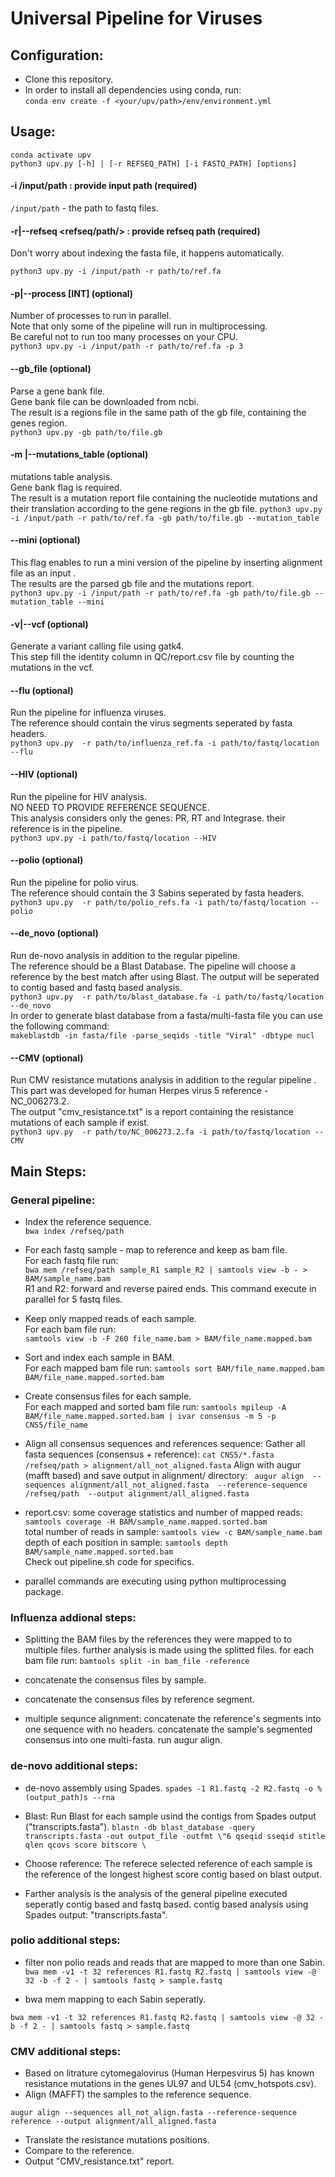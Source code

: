 # Universal Pipeline for Viruses
## Configuration:
* Clone this repository.
* In order to install all dependencies using conda, run: \
    `conda env create -f <your/upv/path>/env/environment.yml`
## Usage:
 `conda activate upv` \
 `python3 upv.py [-h] | [-r REFSEQ_PATH] [-i FASTQ_PATH] [options] `
#### -i /input/path : provide input path  (required)
`/input/path` - the path to fastq files.

#### -r|--refseq <refseq/path/> : provide refseq path (required)
Don't worry about indexing the fasta file, it happens automatically.

 `python3 upv.py -i /input/path -r path/to/ref.fa`

#### -p|--process [INT] (optional)
Number of processes to run in parallel. \
Note that only some of the pipeline will run in multiprocessing. \
Be careful not to run too many processes on your CPU. \
 `python3 upv.py -i /input/path -r path/to/ref.fa -p 3`

#### --gb_file (optional)
Parse a gene bank file. \
Gene bank file can be downloaded from ncbi. \
The result is a regions file in the same path of the gb file, containing the genes region. \
 `python3 upv.py -gb path/to/file.gb`

#### -m |--mutations_table (optional)
mutations table analysis. \
Gene bank flag is required. \
The result is a mutation report file containing the nucleotide mutations and their translation according to the gene regions in the gb file.
 `python3 upv.py -i /input/path -r path/to/ref.fa -gb path/to/file.gb --mutation_table`
 
#### --mini (optional)
This flag enables to run a mini version of the pipeline by inserting alignment file as an input . \
The results are the parsed gb file and the mutations report. \
 `python3 upv.py -i /input/path -r path/to/ref.fa -gb path/to/file.gb --mutation_table --mini`

#### -v|--vcf (optional)
Generate a variant calling file using gatk4. \
This step fill the identity column in QC/report.csv file by counting the mutations in the vcf.

#### --flu (optional)
Run the pipeline for influenza viruses. \
The reference should contain the virus segments seperated by fasta headers. \
 `python3 upv.py  -r path/to/influenza_ref.fa -i path/to/fastq/location --flu `

#### --HIV (optional)
Run the pipeline for HIV analysis. \
NO NEED TO PROVIDE REFERENCE SEQUENCE. \
This analysis considers only the genes: PR, RT and Integrase. their reference is in the pipeline. \
 `python3 upv.py -i path/to/fastq/location --HIV `

#### --polio (optional)
Run the pipeline for polio virus. \
The reference should contain the 3 Sabins seperated by fasta headers. \
 `python3 upv.py  -r path/to/polio_refs.fa -i path/to/fastq/location --polio `
 
#### --de_novo (optional)
Run de-novo analysis in addition to the regular pipeline. \
The reference should be a Blast Database. The pipeline will choose a reference by the best match after using Blast.
The output will be seperated to contig based and fastq based analysis. \
 `python3 upv.py  -r path/to/blast_database.fa -i path/to/fastq/location --de_novo ` \
In order to generate blast database from a fasta/multi-fasta file you can use the following command: \
`makeblastdb -in fasta/file -parse_seqids -title "Viral" -dbtype nucl`

#### --CMV (optional)
Run CMV resistance mutations analysis in addition to the regular pipeline . \
This part was developed for human Herpes virus 5 reference - NC_006273.2. \
The output "cmv_resistance.txt" is a report containing the resistance mutations of each sample if exist. \
 `python3 upv.py  -r path/to/NC_006273.2.fa -i path/to/fastq/location --CMV `

 
## Main Steps:

### General pipeline:

* Index the reference sequence. \
`bwa index /refseq/path`

* For each fastq sample - map to reference and keep as bam file. \
For each fastq file run: \
    `bwa mem /refseq/path sample_R1 sample_R2 | samtools view -b - > BAM/sample_name.bam` \
R1 and R2: forward and reverse paired ends.
This command execute in parallel for 5 fastq files.

* Keep only mapped reads of each sample. \
For each bam file run: \
    `samtools view -b -F 260 file_name.bam > BAM/file_name.mapped.bam` 

* Sort and index each sample in BAM. \
For each mapped bam file run:
    `samtools sort BAM/file_name.mapped.bam BAM/file_name.mapped.sorted.bam`
    
* Create consensus files for each sample. \
For each mapped and sorted bam file run:
    `samtools mpileup -A  BAM/file_name.mapped.sorted.bam | ivar consensus -m 5 -p CNS5/file_name`

* Align all consensus sequences and references sequence: 
Gather all fasta sequences (consensus + reference): 
    `cat CNS5/*.fasta /refseq/path > alignment/all_not_aligned.fasta` 
Align with augur (mafft based) and save output in alignment/ directory: 
  ` augur align 
  --sequences alignment/all_not_aligned.fasta 
  --reference-sequence /refseq/path 
  --output alignment/all_aligned.fasta` 

* report.csv: 
    some coverage statistics and number of mapped reads: `samtools coverage -H BAM/sample_name.mapped.sorted.bam`  
    total number of reads in sample: `samtools view -c BAM/sample_name.bam` 
    depth of each position in sample: `samtools depth BAM/sample_name.mapped.sorted.bam`  
Check out pipeline.sh code for specifics.

- parallel commands are executing using python multiprocessing package. 

### Influenza addional steps:

* Splitting the BAM files by the references they were mapped to to multiple files. further analysis is made using the splitted files. 
for each bam file run: 
`bamtools split -in bam_file -reference` 

* concatenate the consensus files by sample. 

* concatenate the consensus files by reference segment. 

* multiple sequnce alignment: 
concatenate the reference's segments into one sequence with no headers. 
concatenate the sample's segmented consensus into one multi-fasta. 
run augur align. 

### de-novo additional steps:

* de-novo assembly using Spades. 
`spades -1 R1.fastq -2 R2.fastq -o %(output_path)s --rna` 

* Blast: 
Run Blast for each sample usind the contigs from Spades output ("transcripts.fasta"). 
`blastn -db blast_database -query transcripts.fasta -out output_file -outfmt \"6 qseqid sseqid stitle qlen qcovs score bitscore \ `

* Choose reference: 
The referece selected reference of each sample is the reference of the longest highest score contig based on blast output.

* Farther analysis is the analysis of the general pipeline executed seperatly contig based and fastq based. 
contig based analysis using Spades output: "transcripts.fasta". 


### polio additional steps: 

* filter non polio reads and reads that are mapped to more than one Sabin.
`bwa mem -v1 -t 32 references R1.fastq R2.fastq | samtools view -@ 32 -b -f 2 - | samtools fastq > sample.fastq`

* bwa mem mapping to each Sabin seperatly.

`bwa mem -v1 -t 32 references R1.fastq R2.fastq | samtools view -@ 32 -b -f 2 - | samtools fastq > sample.fastq`

### CMV additional steps: 

* Based on litrature cytomegalovirus (Human Herpesvirus 5) has known resistance mutations in the genes UL97 and UL54 (cmv_hotspots.csv). 
* Align (MAFFT) the samples to the reference sequence.

`augur align --sequences all_not_align.fasta --reference-sequence reference --output alignment/all_aligned.fasta`

* Translate the resistance mutations positions.
* Compare to the reference.
* Output "CMV_resistance.txt" report.
